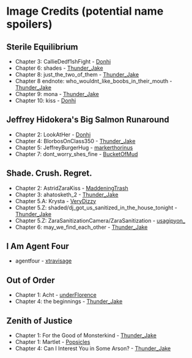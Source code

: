 # Image Credits (potential name spoilers)
## Sterile Equilibrium
- Chapter 3: CallieDedf1shFight - [Donhi](https://www.tumblr.com/theproblemsofdonhi)
- Chapter 6: shades - [Thunder_Jake](https://archiveofourown.org/users/Thunder_Jake)
- Chapter 8: just_the_two_of_them - [Thunder_Jake](https://archiveofourown.org/users/Thunder_Jake)
- Chapter 8 endnote: who_wouldnt_like_boobs_in_their_mouth - [Thunder_Jake](https://archiveofourown.org/users/Thunder_Jake)
- Chapter 9: mona - [Thunder_Jake](https://archiveofourown.org/users/Thunder_Jake)
- Chapter 10: kiss - [Donhi](https://www.tumblr.com/theproblemsofdonhi)
## Jeffrey Hidokera's Big Salmon Runaround
- Chapter 2: LookAtHer - [Donhi](https://www.tumblr.com/theproblemsofdonhi)
- Chapter 4: BlorbosOnClass350 - [Thunder_Jake](https://archiveofourown.org/users/Thunder_Jake)
- Chapter 5: JeffreyBurgerHug - [markerthorinus](https://archiveofourown.org/users/markerthorinius)
- Chapter 7: dont_worry_shes_fine - [BucketOfMud](https://archiveofourown.org/users/BucketOfMud)
## Shade. Crush. Regret.
- Chapter 2: AstridZaraKiss - [MaddeningTrash](https://twitter.com/MaddeningTrash)
- Chapter 3: ahatosketh_2 - [Thunder_Jake](https://archiveofourown.org/users/Thunder_Jake)
- Chapter 5.A: Krysta - [VeryDizzy](https://archiveofourown.org/users/VeryDizzy)
- Chapter 5.Z: shaded/dj_got_us_sanitized_in_the_house_tonight - [Thunder_Jake](https://archiveofourown.org/users/Thunder_Jake)
- Chapter 5.Z: ZaraSanitizationCamera/ZaraSanitization - [usagipyon_](https://baphopyon.carrd.co/)
- Chapter 6: may_we_find_each_other - [Thunder_Jake](https://archiveofourown.org/users/Thunder_Jake)
## I Am Agent Four
- agentfour - [xtravisage](https://archiveofourown.org/users/xtravisage)
## Out of Order
- Chapter 1: Acht - [underFlorence](https://nonepizzaleftgirl.tumblr.com/)
- Chapter 4: the beginnings - [Thunder_Jake](https://archiveofourown.org/users/Thunder_Jake)

## Zenith of Justice
- Chapter 1: For the Good of Monsterkind - [Thunder_Jake](https://archiveofourown.org/users/Thunder_Jake)
- Chapter 1: Martlet - [Popsicles](https://www.tumblr.com/possiblycringe)
- Chapter 4: Can I Interest You in Some Arson? - [Thunder_Jake](https://archiveofourown.org/users/Thunder_Jake)